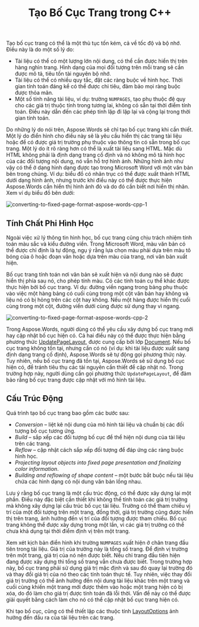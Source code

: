 ﻿---
title: Tạo Bố Cục Trang trong C++
second_title: Aspose.Words cho C++
articleTitle: Tạo Bố Cục Trang
linktitle: Tạo Bố Cục Trang
description: "Tạo bố cục trang có thể là một thủ tục tốn kém. Aspose.Words sẽ chỉ tạo bố cục trang khi cần thiết: hiển thị các trang tài liệu, lấy giá trị trường, xuất tài liệu sang HTML, v. v."
type: docs
weight: 10
url: /vi/cpp/creating-a-page-layout/
---

Tạo bố cục trang có thể là một thủ tục tốn kém, cả về tốc độ và bộ nhớ. Điều này là do một số lý do:

- Tài liệu có thể có một lượng lớn nội dung, có thể cần được hiển thị trên hàng nghìn trang. Hình dạng của mọi đối tượng trên mỗi trang sẽ cần được mô tả, tiêu tốn tài nguyên bộ nhớ.
- Tài liệu có thể có nhiều quy tắc, đặt các ràng buộc về hình học. Thời gian tính toán đáng kể có thể được chi tiêu, đảm bảo mọi ràng buộc được thỏa mãn.
- Một số tính năng tài liệu, ví dụ: trường `NUMPAGES`, tạo phụ thuộc đệ quy cho các giá trị thuộc tính trong tương lai, không có sẵn tại thời điểm tính toán. Điều này dẫn đến các phép tính lặp đi lặp lại và cộng lại trong thời gian tính toán.

Do những lý do nói trên, Aspose.Words sẽ chỉ tạo bố cục trang khi cần thiết. Một lý do điển hình cho điều này sẽ là yêu cầu hiển thị các trang tài liệu hoặc để có được giá trị trường phụ thuộc vào thông tin có sẵn trong bố cục trang. Một lý do ít rõ ràng hơn có thể là xuất tài liệu sang HTML. Mặc dù HTML không phải là định dạng trang cố định và nó không mô tả hình học của các đối tượng nội dung, nó vẫn hỗ trợ hình ảnh. Những hình ảnh như vậy có thể ở dạng hình dạng được tạo trong Microsoft Word với một văn bản bên trong chúng. Ví dụ: biểu đồ có nhãn trục có thể được xuất thành HTML dưới dạng hình ảnh, nhưng trước khi điều này có thể được thực hiện Aspose.Words cần hiển thị hình ảnh đó và do đó cần biết nơi hiển thị nhãn. Xem ví dụ biểu đồ bên dưới:

![converting-to-fixed-page-format-aspose-words-cpp-1](converting-to-fixed-page-format-1.png)

## Tính Chất Phi Hình Học

Ngoài việc xử lý thông tin hình học, bố cục trang cũng chịu trách nhiệm tính toán màu sắc và kiểu đường viền. Trong Microsoft Word, màu văn bản có thể được chỉ định là tự động, ngụ ý rằng lựa chọn màu phải dựa trên màu tô bóng của ô hoặc đoạn văn hoặc dựa trên màu của trang, nơi văn bản xuất hiện.

Bố cục trang tính toán nơi văn bản sẽ xuất hiện và nội dung nào sẽ được hiển thị phía sau nó, cho phép tính màu. Có các tính toán cụ thể khác được thực hiện bởi bố cục trang. Ví dụ: đường viền ngang trong bảng phụ thuộc vào việc một hàng bảng có cuối cùng trong một cột văn bản hay không và liệu nó có bị hỏng trên các cột hay không. Nếu một hàng được hiển thị cuối cùng trong một cột, đường viền dưới cùng được sử dụng thay vì ngang.

![converting-to-fixed-page-format-aspose-words-cpp-2](converting-to-fixed-page-format-2.png)

Trong Aspose.Words, người dùng có thể yêu cầu xây dựng bố cục trang mới hay cập nhật bố cục hiện có. Cả hai điều này có thể được thực hiện bằng phương thức [UpdatePageLayout](https://reference.aspose.com/words/cpp/aspose.words/document/updatepagelayout/), được cung cấp bởi lớp [Document](https://reference.aspose.com/words/cpp/aspose.words/document/). Nếu bố cục trang không tồn tại, nhưng cần có nó (ví dụ: khi tài liệu được xuất sang định dạng trang cố định), Aspose.Words sẽ tự động gọi phương thức này. Tuy nhiên, nếu bố cục trang đã tồn tại, Aspose.Words sẽ sử dụng bố cục hiện có, để tránh tiêu thụ các tài nguyên cần thiết để cập nhật nó. Trong trường hợp này, người dùng cần gọi phương thức `UpdatePageLayout`, để đảm bảo rằng bố cục trang được cập nhật với mô hình tài liệu.

## Cấu Trúc Động

Quá trình tạo bố cục trang bao gồm các bước sau:

- *Conversion* – liệt kê nội dung của mô hình tài liệu và chuẩn bị các đối tượng bố cục tương ứng.
- *Build* – sắp xếp các đối tượng bố cục để thể hiện nội dung của tài liệu trên các trang.
- *Reflow* – cập nhật cách sắp xếp đối tượng để đáp ứng các ràng buộc hình học.
- *Projecting layout objects into fixed page presentation and finalizing color information*.
- *Building and reflowing of shape content* – một bước bắt buộc nếu tài liệu chứa các hình dạng có nội dung văn bản lồng nhau.

Lưu ý rằng bố cục trang là một cấu trúc động, có thể được xây dựng lại một phần. Điều này đặc biệt cần thiết khi không thể tính toán các giá trị trường mà không xây dựng lại cấu trúc bố cục tài liệu. Trường có thể tham chiếu vị trí của một đối tượng trên một trang, đồng thời, giá trị trường cũng được hiển thị trên trang, ảnh hưởng đến vị trí của đối tượng được tham chiếu. Bố cục trang không thể được xây dựng trong một lần, vì các giá trị trường có thể chưa khả dụng tại thời điểm định vị trên một trang.

Xem xét kịch bản điển hình khi trường `NUMPAGES` xuất hiện ở chân trang đầu tiên trong tài liệu. Giá trị của trường này là tổng số trang. Để định vị trường trên một trang, giá trị của nó nên được biết. Nếu chỉ trang đầu tiên hiện đang được xây dựng thì tổng số trang vẫn chưa được biết. Trong trường hợp này, bố cục trang phải sử dụng giá trị mặc định và sau đó quay lại trường đó và thay đổi giá trị của nó theo các tính toán thực tế. Tuy nhiên, việc thay đổi giá trị trường có thể ảnh hưởng đến nội dung tài liệu khác trên một trang và cuối cùng khiến một trang mới được thêm vào hoặc một trang hiện có bị xóa, do đó làm cho giá trị được tính toán đã lỗi thời. Vấn đề này có thể được giải quyết bằng cách làm cho nó có thể cập nhật bố cục trang hiện có.

Khi tạo bố cục, cũng có thể thiết lập các thuộc tính [LayoutOptions](https://reference.aspose.com/words/cpp/aspose.words.layout/layoutoptions/) ảnh hưởng đến đầu ra của tài liệu trên các trang.